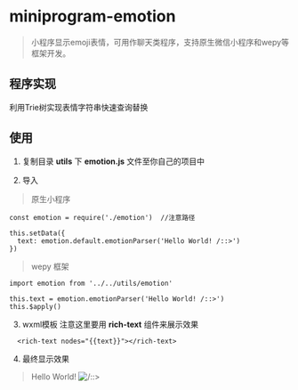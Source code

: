 # miniprogram-emotion

>小程序显示emoji表情，可用作聊天类程序，支持原生微信小程序和wepy等框架开发。

## 程序实现  

 利用Trie树实现表情字符串快速查询替换
 
## 使用  

  1. 复制目录 **utils** 下 **emotion.js** 文件至你自己的项目中    
  
  2. 导入  
  > 原生小程序  
  ```
  const emotion = require('./emotion')  //注意路径
  
  this.setData({
    text: emotion.default.emotionParser('Hello World! /::>')
  })
  ```
  > wepy 框架  
  ```
  import emotion from '../../utils/emotion'
  
  this.text = emotion.emotionParser('Hello World! /::>')
  this.$apply()
  ```
  
  3. wxml模板  注意这里要用 **rich-text** 组件来展示效果 
  ```
    <rich-text nodes="{{text}}"></rich-text>
  ```
  
  4. 最终显示效果  
  
  > Hello World! <img src="https://res.wx.qq.com/mpres/htmledition/images/icon/emotion/28.gif" alt="/::>" />
